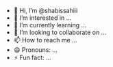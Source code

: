 - 👋 Hi, I’m @shabissahiii
- 👀 I’m interested in ...
- 🌱 I’m currently learning ...
- 💞️ I’m looking to collaborate on ...
- 📫 How to reach me ...
- 😄 Pronouns: ...
- ⚡ Fun fact: ...

<!---
shabissahiii/shabissahiii is a ✨ special ✨ repository because its `README.md` (this file) appears on your GitHub profile.
You can click the Preview link to take a look at your changes.
--->
